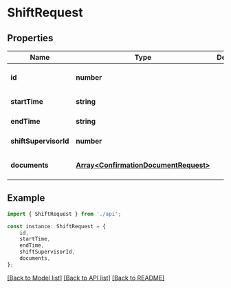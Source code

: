 # ShiftRequest


## Properties

Name | Type | Description | Notes
------------ | ------------- | ------------- | -------------
**id** | **number** |  | [optional] [default to undefined]
**startTime** | **string** |  | [default to undefined]
**endTime** | **string** |  | [default to undefined]
**shiftSupervisorId** | **number** |  | [default to undefined]
**documents** | [**Array&lt;ConfirmationDocumentRequest&gt;**](ConfirmationDocumentRequest.md) |  | [optional] [default to undefined]

## Example

```typescript
import { ShiftRequest } from './api';

const instance: ShiftRequest = {
    id,
    startTime,
    endTime,
    shiftSupervisorId,
    documents,
};
```

[[Back to Model list]](../README.md#documentation-for-models) [[Back to API list]](../README.md#documentation-for-api-endpoints) [[Back to README]](../README.md)
